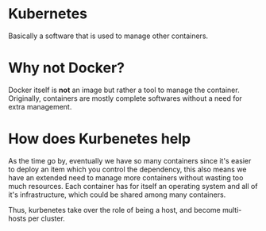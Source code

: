 # Kubernetes
Basically a software that is used to manage other containers.

# Why not Docker?
Docker itself is **not** an image but rather a tool to manage the container. Originally, containers are mostly complete softwares without a need for extra management.

# How does Kurbenetes help
As the time go by, eventually we have so many containers since it's easier to deploy an item which you control the dependency, this also means we have an extended need to manage more containers without wasting too much resources. Each container has for itself an operating system and all of it's infrastructure, which could be shared among many containers.

Thus, kurbenetes take over the role of being a host, and become multi-hosts per cluster.